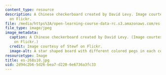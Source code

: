 ```yaml
---
content_type: resource
description: A Chinese checkerboard created by David Levy. Image courtesy of Stewf
  on Flickr.
file: /media/https%3A/open-learning-course-data-rc.s3.amazonaws.com/es-268-the-mathematics-in-toys-and-games-spring-2010/2d94c2b65d26bea7d2206e6736a3fc33_es-268s10.jpg
file_type: image/jpeg
image_metadata:
  caption: A Chinese checkerboard created by David Levy. (Image courtesy of [Stewf](http://www.flickr.com/photos/stewf/188635418/)
    on Flickr.)
  credit: Image courtesy of Stewf on Flickr.
  image-alt: A star shaped board with different colored pegs in each corner.
resourcetype: Image
title: es-268s10.jpg
uid: 2d94c2b6-5d26-bea7-d220-6e6736a3fc33
---
```


